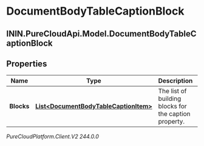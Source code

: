 # DocumentBodyTableCaptionBlock

## ININ.PureCloudApi.Model.DocumentBodyTableCaptionBlock

## Properties

|Name | Type | Description | Notes|
|------------ | ------------- | ------------- | -------------|
| **Blocks** | [**List&lt;DocumentBodyTableCaptionItem&gt;**](DocumentBodyTableCaptionItem) | The list of building blocks for the caption property. | |



_PureCloudPlatform.Client.V2 244.0.0_
